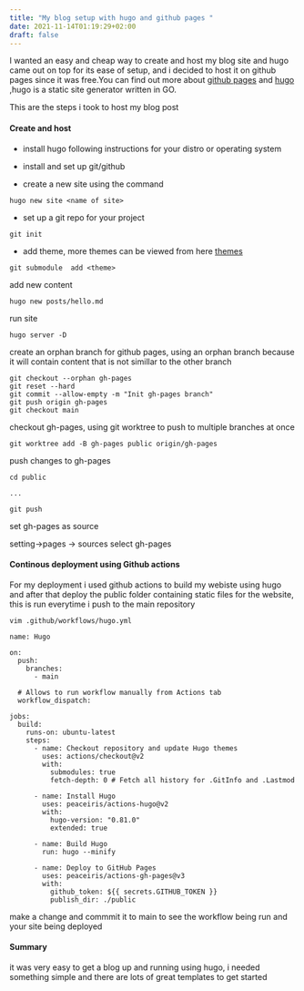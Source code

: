 ```yaml
---
title: "My blog setup with hugo and github pages "
date: 2021-11-14T01:19:29+02:00
draft: false
---
```



I wanted an easy and cheap way to create and host my blog site and hugo came out on top for its ease of setup, and i decided to host it on github pages since it was free.You can find out more about [github pages](https://pages.github.com/) and [hugo](https://gohugo.io/) ,hugo is a static site generator written in GO.

This are the steps i took to host my blog post

#### Create and host

- install hugo  following instructions for your distro or operating system 
- install and set up  git/github

- create a new site using the command 
```
hugo new site <name of site>

```

- set up a git repo for your project

```
git init

```
- add theme, more themes can be viewed from here [themes](https://themes.gohugo.io/)


```
git submodule  add <theme>

```

add new content
```
hugo new posts/hello.md

```
run site 

```
hugo server -D

```

create an orphan branch for github pages, using an orphan branch because it will contain content that is not simillar  to the other branch

```
git checkout --orphan gh-pages
git reset --hard
git commit --allow-empty -m "Init gh-pages branch"
git push origin gh-pages
git checkout main

```

checkout gh-pages, using git worktree to push to multiple branches at once

``` 
git worktree add -B gh-pages public origin/gh-pages

```

push changes to gh-pages

```
cd public 

...

git push

```
set gh-pages as source

setting->pages -> sources select gh-pages

#### Continous deployment using Github actions

For my deployment i used github actions to build my webiste using hugo and after that deploy the public folder containing 
static files for the website, this is run everytime i push to the main repository 

``` 
vim .github/workflows/hugo.yml
```
```
name: Hugo

on:
  push:
    branches:
      - main

  # Allows to run workflow manually from Actions tab
  workflow_dispatch:

jobs:
  build:
    runs-on: ubuntu-latest
    steps:
      - name: Checkout repository and update Hugo themes
        uses: actions/checkout@v2
        with:
          submodules: true
          fetch-depth: 0 # Fetch all history for .GitInfo and .Lastmod

      - name: Install Hugo
        uses: peaceiris/actions-hugo@v2
        with:
          hugo-version: "0.81.0"
          extended: true

      - name: Build Hugo
        run: hugo --minify

      - name: Deploy to GitHub Pages
        uses: peaceiris/actions-gh-pages@v3
        with:
          github_token: ${{ secrets.GITHUB_TOKEN }}
          publish_dir: ./public

```

make a change and commmit it to main to see the workflow being run and your site being deployed

#### Summary
it was very easy to get a blog up and running using hugo, i needed something simple and there are lots of great templates to get started 
